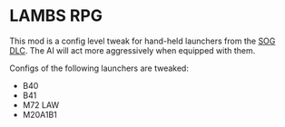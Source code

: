 # LAMBS RPG 
This mod is a config level tweak for hand-held launchers from the [SOG DLC](https://store.steampowered.com/app/1227700/Arma_3_Creator_DLC_SOG_Prairie_Fire/). The AI will act more aggressively when equipped with them. 

Configs of the following launchers are tweaked:
- B40
- B41
- M72 LAW
- M20A1B1